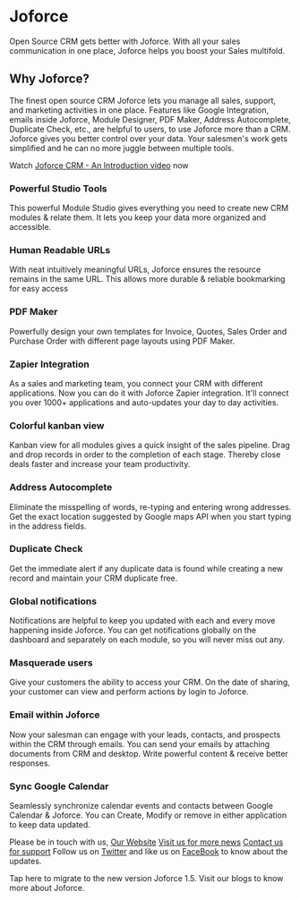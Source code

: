 # Joforce

Open Source CRM gets better with Joforce. With all your sales communication in one place, Joforce helps you boost your Sales multifold.

## Why Joforce?

The finest open source CRM Joforce lets you manage all sales, support, and marketing activities in one place. Features like Google Integration, emails inside Joforce, Module Designer, PDF Maker, Address Autocomplete, Duplicate Check, etc., are helpful to users, to use Joforce more than a CRM. Joforce gives you better control over your data. Your salesmen's work gets simplified and he can no more juggle between multiple tools.

Watch [Joforce CRM - An Introduction video](https://youtu.be/z8E5LDnhb5c) now

### Powerful Studio Tools

This powerful Module Studio gives everything you need to create new CRM modules & relate them. It lets you keep your data more organized and accessible.

### Human Readable URLs

With neat intuitively meaningful URLs, Joforce ensures the resource remains in the same URL. This allows more durable & reliable bookmarking for easy access

### PDF Maker

Powerfully design your own templates for Invoice, Quotes, Sales Order and Purchase Order with different page layouts using PDF Maker.

### Zapier Integration

As a sales and marketing team, you connect your CRM with different applications. Now you can do it with Joforce Zapier integration. It'll connect you over 1000+ applications and auto-updates your day to day activities. 

### Colorful kanban view

Kanban view for all modules gives a quick insight of the sales pipeline. Drag and drop records in order to the completion of each stage. Thereby close deals faster and increase your team productivity.

### Address Autocomplete

Eliminate the misspelling of words, re-typing and entering wrong addresses. Get the exact location suggested by Google maps API when you start typing in the address fields.

### Duplicate Check

Get the immediate alert if any duplicate data is found while creating a new record and maintain your CRM duplicate free.

### Global notifications

Notifications are helpful to keep you updated with each and every move happening inside Joforce. You can get notifications globally on the dashboard and separately on each module, so you will never miss out any.  

### Masquerade users

Give your customers the ability to access your CRM. On the date of sharing, your customer can view and perform actions by login to Joforce.

### Email within Joforce

Now your salesman can engage with your leads, contacts, and prospects within the CRM through emails. You can send your emails by attaching documents from CRM and desktop. Write powerful content & receive better responses.

### Sync Google Calendar

Seamlessly synchronize calendar events and contacts between Google Calendar & Joforce. You can Create, Modify or remove in either application to keep data updated.

Please be in touch with us, 
[Our Website](https://www.joforce.com)
[Visit us for more news](https://www.joforce.com/blog)
[Contact us for support](https://www.joforce.com/support.html)
Follow us on [Twitter](https://twitter.com/JoForceCRM) and like us on [FaceBook](https://www.facebook.com/joforcecrm) to know about the updates.

Tap here to migrate to the new version Joforce 1.5. Visit our blogs to know more about Joforce.
